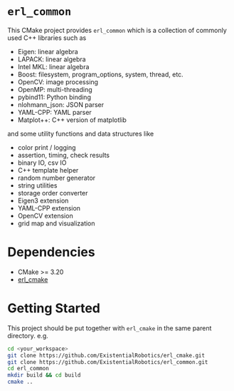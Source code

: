 `erl_common`
============

This CMake project provides `erl_common` which is a collection of commonly used C++ libraries such as 
- Eigen: linear algebra
- LAPACK: linear algebra
- Intel MKL: linear algebra
- Boost: filesystem, program_options, system, thread, etc.
- OpenCV: image processing
- OpenMP: multi-threading
- pybind11: Python binding
- nlohmann_json: JSON parser
- YAML-CPP: YAML parser
- Matplot++: C++ version of matplotlib

and some utility functions and data structures like 
- color print / logging
- assertion, timing, check results 
- binary IO, csv IO
- C++ template helper
- random number generator
- string utilities
- storage order converter
- Eigen3 extension
- YAML-CPP extension
- OpenCV extension
- grid map and visualization

# Dependencies
- CMake >= 3.20
- [erl_cmake](https://github.com/ExistentialRobotics/erl_cmake)

# Getting Started
This project should be put together with `erl_cmake` in the same parent directory. e.g. 
```bash
cd <your_workspace>
git clone https://github.com/ExistentialRobotics/erl_cmake.git
git clone https://github.com/ExistentialRobotics/erl_common.git
cd erl_common
mkdir build && cd build
cmake ..
```
